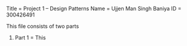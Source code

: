 Title = Project 1 – Design Patterns
Name = Ujjen Man Singh Baniya
ID = 300426491


This file consists of two parts
1) Part 1 = This 